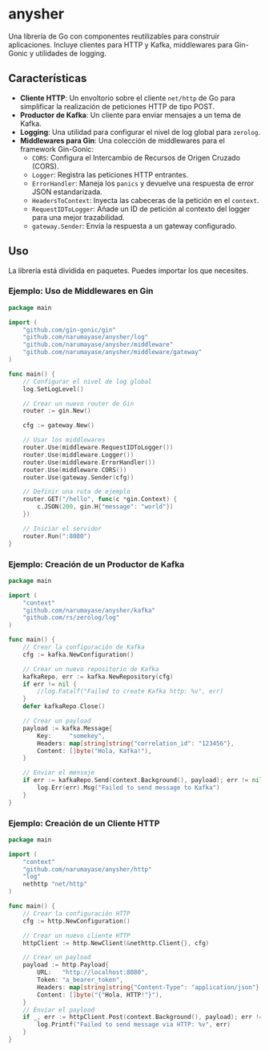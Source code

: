 # anysher

Una librería de Go con componentes reutilizables para construir aplicaciones. Incluye clientes para HTTP y Kafka, middlewares para Gin-Gonic y utilidades de logging.

## Características

*   **Cliente HTTP**: Un envoltorio sobre el cliente `net/http` de Go para simplificar la realización de peticiones HTTP de tipo POST.
*   **Productor de Kafka**: Un cliente para enviar mensajes a un tema de Kafka.
*   **Logging**: Una utilidad para configurar el nivel de log global para `zerolog`.
*   **Middlewares para Gin**: Una colección de middlewares para el framework Gin-Gonic:
    *   `CORS`: Configura el Intercambio de Recursos de Origen Cruzado (CORS).
    *   `Logger`: Registra las peticiones HTTP entrantes.
    *   `ErrorHandler`: Maneja los `panics` y devuelve una respuesta de error JSON estandarizada.
    *   `HeadersToContext`: Inyecta las cabeceras de la petición en el `context`.
    *   `RequestIDToLogger`: Añade un ID de petición al contexto del logger para una mejor trazabilidad.
    *   `gateway.Sender`: Envía la respuesta a un gateway configurado.

## Uso

La librería está dividida en paquetes. Puedes importar los que necesites.

### Ejemplo: Uso de Middlewares en Gin

```go
package main

import (
	"github.com/gin-gonic/gin"
	"github.com/narumayase/anysher/log"
	"github.com/narumayase/anysher/middleware"
	"github.com/narumayase/anysher/middleware/gateway"
)

func main() {
	// Configurar el nivel de log global
	log.SetLogLevel()

	// Crear un nuevo router de Gin
	router := gin.New()

	cfg := gateway.New()

	// Usar los middlewares
	router.Use(middleware.RequestIDToLogger())
	router.Use(middleware.Logger())
	router.Use(middleware.ErrorHandler())
	router.Use(middleware.CORS())
	router.Use(gateway.Sender(cfg))

	// Definir una ruta de ejemplo
	router.GET("/hello", func(c *gin.Context) {
		c.JSON(200, gin.H{"message": "world"})
	})

	// Iniciar el servidor
	router.Run(":8080")
}
```

### Ejemplo: Creación de un Productor de Kafka

```go
package main

import (
	"context"
	"github.com/narumayase/anysher/kafka"
	"github.com/rs/zerolog/log"
)

func main() {
	// Crear la configuración de Kafka
	cfg := kafka.NewConfiguration()

	// Crear un nuevo repositorio de Kafka
	kafkaRepo, err := kafka.NewRepository(cfg)
	if err != nil {
		//log.Fatalf("Failed to create Kafka http: %v", err)
	}
	defer kafkaRepo.Close()

	// Crear un payload
	payload := kafka.Message{
		Key:     "somekey",
		Headers: map[string]string{"correlation_id": "123456"},
		Content: []byte("Hola, Kafka!"),
	}

	// Enviar el mensaje
	if err := kafkaRepo.Send(context.Background(), payload); err != nil {
		log.Err(err).Msg("Failed to send message to Kafka")
	}
}
```

### Ejemplo: Creación de un Cliente HTTP

```go
package main

import (
	"context"
	"github.com/narumayase/anysher/http"
	"log"
	nethttp "net/http"
)

func main() {
	// Crear la configuración HTTP
	cfg := http.NewConfiguration()

	// Crear un nuevo cliente HTTP
	httpClient := http.NewClient(&nethttp.Client{}, cfg)

	// Crear un payload
	payload := http.Payload{
		URL:   "http://localhost:8080",
		Token: "a_bearer_token",
		Headers: map[string]string{"Content-Type": "application/json"},
		Content: []byte("{"Hola, HTTP!"}"),
	}
	// Enviar el payload
	if _, err := httpClient.Post(context.Background(), payload); err != nil {
		log.Printf("Failed to send message via HTTP: %v", err)
	}
}
```